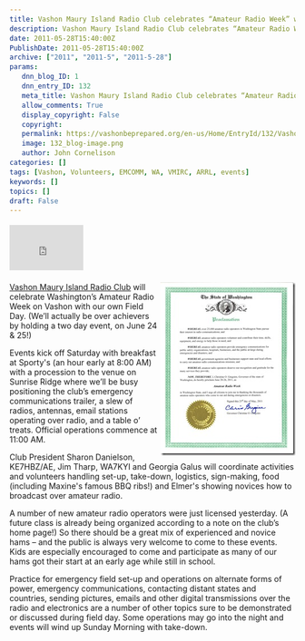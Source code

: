 ```yaml
---
title: Vashon Maury Island Radio Club celebrates “Amateur Radio Week” with Field Day
description: Vashon Maury Island Radio Club celebrates “Amateur Radio Week” with Field Day
date: 2011-05-28T15:40:00Z
PublishDate: 2011-05-28T15:40:00Z
archive: ["2011", "2011-5", "2011-5-28"]
params:
   dnn_blog_ID: 1
   dnn_entry_ID: 132
   meta_title: Vashon Maury Island Radio Club celebrates “Amateur Radio Week” with Field Day
   allow_comments: True
   display_copyright: False
   copyright: 
   permalink: https://vashonbeprepared.org/en-us/Home/EntryId/132/Vashon-Maury-Island-Radio-Club-celebrates-ldquo-Amateur-Radio-Week-rdquo-with-Field-Day
   image: 132_blog-image.png
   author: John Cornelison
categories: []
tags: [Vashon, Volunteers, EMCOMM, WA, VMIRC, ARRL, events]
keywords: []
topics: []
draft: False
---
```


<div class="wlWriterHeaderFooter" style="padding-bottom: 4px; margin: 0px; padding-left: 0px; padding-right: 0px; float: none; padding-top: 4px"><iframe src="http://www.facebook.com/widgets/like.php?href=http://vashoneoc.org/Blogs/VashonPreparedness/tabid/164/EntryId/132/Vashon-Maury-Island-Radio-Club-celebrates-ldquo-Amateur-Radio-Week-rdquo-with-Field-Day.aspx" frameborder="0" scrolling="no" style="border-bottom: medium none; border-left: medium none; width: 130px; height: 80px; border-top: medium none; border-right: medium none"></iframe></div>
<p><a href="/images/dnnBlog/1/132/Windows-Live-Writer-b6433fd1d0ca_6E6E-2011_Amateur_Radio_Week_Proclamation_2.jpg"><img title="2011 Amateur Radio Week Proclamation" border="0" alt="2011 Amateur Radio Week Proclamation" align="right" width="238" height="306" style="background-image: none; border-right-width: 0px; padding-left: 0px; padding-right: 0px; display: inline; float: right; border-top-width: 0px; border-bottom-width: 0px; border-left-width: 0px; padding-top: 0px" src="/images/dnnBlog/1/132/Windows-Live-Writer-b6433fd1d0ca_6E6E-2011_Amateur_Radio_Week_Proclamation_thumb.jpg" /></a><a target="_blank" href="http://w7vmi.org">Vashon Maury Island Radio Club</a> will celebrate Washington’s Amateur Radio Week on Vashon with our own Field Day. (We’ll actually be over achievers by holding a two day event, on June 24 &amp; 25!)</p>
<p>Events kick off Saturday with breakfast at Sporty's (an hour early at 8:00 AM) with a procession to the venue on Sunrise Ridge where we’ll be busy positioning the club’s emergency communications trailer, a slew of radios, antennas, email stations operating over radio, and a table o’ treats. Official operations commence at 11:00 AM.</p>
<p>Club President Sharon Danielson, KE7HBZ/AE, Jim Tharp, WA7KYI and Georgia Galus will coordinate activities and volunteers handling set-up, take-down, logistics, sign-making, food (including Maxine's famous BBQ ribs!) and Elmer's showing novices how to broadcast over amateur radio.</p>
<p>A number of new amateur radio operators were just licensed yesterday. (A future class is already being organized according to a note on the club’s home page!) So there should be a great mix of experienced and novice hams – and the public is always very welcome to come to these events. Kids are especially encouraged to come and participate as many of our hams got their start at an early age while still in school.</p>
<p>Practice for emergency field set-up and operations on alternate forms of power, emergency communications, contacting distant states and countries, sending pictures, emails and other digital transmissions over the radio and electronics are a number of other topics sure to be demonstrated or discussed during field day. Some operations may go into the night and events will wind up Sunday Morning with take-down.</p>

